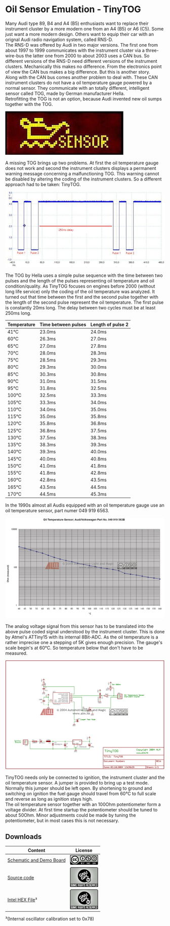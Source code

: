 Oil Sensor Emulation - TinyTOG
==============================

Many Audi type 89, B4 and A4 (B5) enthusiasts want to replace their instrument cluster by a more modern one from an A4 (B5) or A6 (C5). Some just want a more modern design. Others want to equip their car with an orignal Audi radio navigation system, called RNS-D.  
The RNS-D was offered by Audi in two major versions. The first one from about 1997 to 1999 communicates with the instrument cluster via a three-wire-bus the latter one from 2000 to about 2003 uses a CAN bus. So different versions of the RNS-D need different versions of the instrument clusters. Mechanically this makes no difference. From the electronics point of view the CAN bus makes a big difference. But this is another story.  
Along with the CAN bus comes another problem to deal with. These CAN instrument clusters do not have a oil temperature gauge powered by a normal sensor. They communicate with an totally different, intelligent sensor called TOG, made by German manufacturer Hella.  
Retrofitting the TOG is not an option, because Audi invented new oil sumps together with the TOG.  
  
![TOG Warning](pics/togwarning.jpg)  
  
A missing TOG brings up two problems. At first the oil temperature gauge does not work and second the instrument clusters displays a permanent warning message concerning a malfunctioning TOG. This warning cannot be disabled by altering the coding of the instrument clusters. So a different approach had to be taken: TinyTOG.  
  
![Oscilloscope](pics/tinytog_osci_small.jpg)  
  
The TOG by Hella uses a simple pulse sequence with the time between two pulses and the length of the pulses representing oil temperature and oil condition/quality. As TinyTOG focuses on engines before 2000 (without long life service) only the coding of the oil temperature was analyzed. It turned out that time between the first and the second pulse together with the length of the second pulse represent the oil temperature. The first pulse is constantly 20ms long. The delay between two cycles must be at least 250ms long.  
  
  Temperature | Time between pulses | Length of pulse 2
  ------------- | ------------- | -------------
41°C | 23.0ms | 24.0ms
60°C | 26.3ms | 27.0ms
65°C | 27.0ms | 27.8ms
70°C | 28.0ms | 28.3ms
75°C | 28.5ms | 29.3ms
80°C | 29.3ms | 30.0ms
85°C | 30.3ms | 30.8ms
90°C | 31.0ms | 31.5ms
95°C | 31.8ms | 32.5ms
100°C | 32.5ms | 33.3ms
105°C | 33.3ms | 34.0ms
110°C | 34.0ms | 35.0ms
115°C | 35.0ms | 35.8ms
120°C | 35.8ms | 36.8ms
125°C | 36.8ms | 37.5ms
130°C | 37.5ms | 38.3ms
135°C | 38.3ms | 39.3ms
140°C | 39.3ms | 40.0ms
145°C | 40.0ms | 40.8ms
150°C | 41.0ms | 41.8ms
155°C | 41.8ms | 42.8ms
160°C | 42.8ms | 43.5ms
165°C | 43.5ms | 44.5ms
170°C | 44.5ms | 45.3ms

  
In the 1990s almost all Audis equipped with an oil temperature gauge use an oil temperature sensor, part numer 049 919 6563.  
  
![Oil Temperature Sensor](pics/OilTemperatureSensor.png)  
  
The analog voltage signal from this sensor has to be translated into the above pulse coded signal understood by the instrument cluster. This is done by Atmel's ATTiny15 with its internal 8Bit-ADC. As the oil temperature is a rather imprecise one a stepping of 5K gives enough precision. The gauge's scale begin's at 60°C. So temperature below that don't have to be measured.  
  
![TinyTOG Schematic](pics/TinyTOGSchematic.png)  
  
TinyTOG needs only be connected to ignition, the instrument cluster and the oil temperature sensor. A jumper is provided to bring up a test mode. Normally this jumper should be left open. By shortening to ground and switching on ignition the fuel gauge should travel from 60°C to full scale and reverse as long as ignition stays high.  
The oil temperature sensor together with an 100Ohm potentiometer form a voltage divider. At first time startup the potentiometer should be tuned to about 50Ohm. Minor adjustments could be made by tuning the potentiometer, but in most cases this is not necessary.  

Downloads
---------

  Content       | License
  ------------- | -------------
  [Schematic and Demo Board](https://github.com/BlackBrix/TinyTOG/tree/master/hardware)  | [![Creative Commons License](pics/cc-license.png)](https://creativecommons.org/licenses/by-nc-sa/3.0/hk/)
  [Source code](https://github.com/BlackBrix/TinyTOG/raw/master/firmware/TinyTOG.asm)  | [![Creative Commons License](pics/GNU_GPL_License.png)](https://www.gnu.org/licenses/old-licenses/gpl-2.0.en.html)
  [Intel HEX File](https://github.com/BlackBrix/TinyTOG/raw/master/firmware/TinyTOG.hex)³  |  [![Creative Commons License](pics/GNU_GPL_License.png)](https://www.gnu.org/licenses/old-licenses/gpl-2.0.en.html)
  
³(Internal oscillator calibration set to 0x78)  
